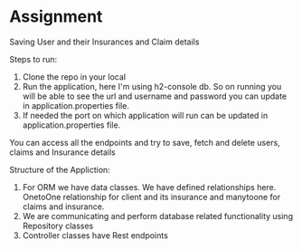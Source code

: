# Assignment
Saving User and their Insurances and Claim details


Steps to run:
1. Clone the repo in your local
2. Run the application, here I'm using h2-console db. So on running you will be able to see the url and username and password you can update in application.properties file.
3. If needed the port on which application will run can be updated in application.properties file.

You can access all the endpoints and try to save, fetch and delete users, claims and Insurance details

Structure of the Appliction:
1. For ORM we have data classes. We have defined relationships here. OnetoOne relationship for client and its insurance and manytoone for claims and insurance.
2. We are communicating and perform database related functionality using Repository classes
3. Controller classes have Rest endpoints
